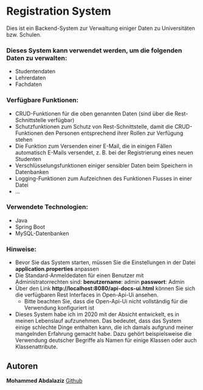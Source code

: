 # Registration System
Dies ist ein Backend-System zur Verwaltung einiger Daten zu Universitäten bzw. Schulen.

### Dieses System kann verwendet werden, um die folgenden Daten zu verwalten:
- Studentendaten
- Lehrerdaten
- Fachdaten

### Verfügbare Funktionen:
- CRUD-Funktionen für die oben genannten Daten (sind über die Rest-Schnittstelle verfügbar)
- Schutzfunktionen zum Schutz von Rest-Schnittstelle, damit die CRUD-Funktionen den Personen entsprechend ihrer Rollen zur Verfügung stehen
- Die Funktion zum Versenden einer E-Mail, die in einigen Fällen automatisch E-Mails versendet, z. B. bei der Registrierung eines neuen Studenten
- Verschlüsselungsfunktionen einiger sensibler Daten beim Speichern in Datenbanken
- Logging-Funktionen zum Aufzeichnen des Funktionen Flusses in einer Datei
- ...

### Verwendete Technologien:
- Java
- Spring Boot
- MySQL-Datenbanken

### Hinweise:
- Bevor Sie das System starten, müssen Sie die Einstellungen in der Datei **application.properties** anpassen
- Die Standard-Anmeldedaten für einen Benutzer mit Administratorrechten sind: **benutzername**: admin **passwort**: Admin
- Über den Link **http://localhost:8080/api-docs-ui.html** können Sie sich die verfügbaren Rest Interfaces in Open-Api-Ui ansehen.
  - Bitte beachten Sie, dass die Open-Api-Ui nicht vollständig für die Verwendung konfiguriert ist
- Dieses System habe ich im 2020 mit der Absicht entwickelt, es in meinen Lebenslauf aufzunehmen. Das bedeutet, dass das System einige schlechte Dinge enthalten kann, die ich damals aufgrund meiner mangelnden Erfahrung gemacht habe. Dazu gehört beispielsweise die Verwendung deutscher Begriffe als Namen für einige Klassen oder auch Klassenattribute.

## Autoren
**Mohammed Abdalaziz**  [Github](https://github.com/MAbdalaziz)

